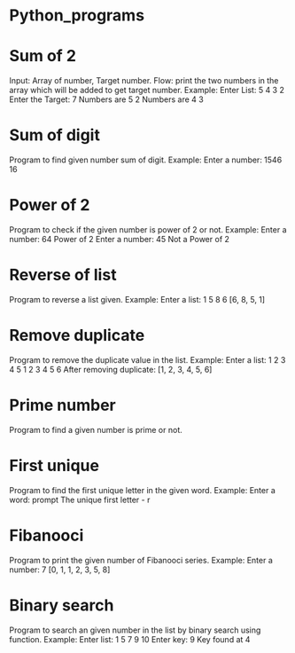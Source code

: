 # Python_programs

# Sum of 2
   Input: Array of number, Target number.
   Flow: print the two numbers in the array which will be added to get target number.
   Example: Enter List: 5 4 3 2
            Enter the Target: 7
            Numbers are 5 2
            Numbers are 4 3

# Sum of digit
  Program to find given number sum of digit.
  Example: Enter a number: 1546
           16

# Power of 2
  Program to check if the given number is power of 2 or not.
  Example: Enter a number: 64
           Power of 2
           Enter a number: 45
           Not a Power of 2

# Reverse of list
  Program to reverse a list given.
  Example: Enter a list: 1 5 8 6
           [6, 8, 5, 1]
           
# Remove duplicate
  Program to remove the duplicate value in the list.
  Example: Enter a list: 1 2 3 4 5 1 2 3 4 5 6
           After removing duplicate:  [1, 2, 3, 4, 5, 6]

# Prime number
  Program to find a given number is prime or not.

# First unique
   Program to find the first unique letter in the given word.
   Example: Enter a word: prompt
            The unique first letter - r

# Fibanooci
   Program to print the given number of Fibanooci series.
   Example: Enter a number: 7
            [0, 1, 1, 2, 3, 5, 8]

#  Binary search
   Program to search an given number in the list by binary search using function.
   Example: Enter list: 1 5 7 9 10
            Enter key: 9
            Key found at 4






  
